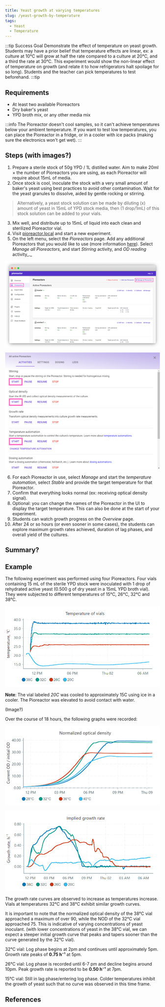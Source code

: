 ```yaml
---
title: Yeast growth at varying temperatures
slug: /yeast-growth-by-temperature
tags: 
  - Yeast
  - Temperature
---
```


:::tip Success Goal
Demonstrate the effect of temperature on yeast growth. Students may have a prior belief that temperature effects are linear, ex: a culture at 10℃ will grow at half the rate compared to a culture at 20℃, and a third the rate at 30℃. This experiment would show the non-linear effect of temperature on growth (and relate it to how refrigerators halt spoilage for so long). Students and the teacher can pick temperatures to test beforehand.
:::tip

## Requirements

*   At least two available Pioreactors
*   Dry baker's yeast
*   YPD broth mix, or any other media mix

:::info
The Pioreactor doesn't cool samples, so it can't achieve temperatures below your ambient temperature. If you want to test low temperatures, you can place the Pioreactor in a fridge, or in a cooler with ice packs (making sure the electronics won't get wet).
:::


## Steps (with images?)

1.  Prepare a sterile stock of 50g YPD / 1L distilled water. Aim to make 20ml × the number of Pioreactors you are using, as each Pioreactor will require about 15mL of media.
2.  Once stock is cool, inoculate the stock with a very small amount of baker's yeast using best practices to avoid other contamination. Wait for the yeast granules to dissolve, aided by gentle rocking or stirring.
> Alternatively, a yeast stock solution can be made by diluting (x) amount of yeast in 15mL of YPD stock media, then (1 drop/1mL) of this stock solution can be added to your vials.
3.  Mix well, and distribute up to 15mL of liquid into each clean and sterilized Pioreactor vial.
4.  Visit [pioreactor.local](http://pioreactor.local) and start a new experiment.
5.  On the left menu, select the _Pioreactors_ page. Add any additional Pioreactors that you would like to use (more information [here](/user-guide/create-cluster)). Select _Manage all Pioreactors_, and start _Stirring_ activity, and _OD reading_ activity_._ 

![](/img/experiments/manage_all_pioreactors.png)

![](/img/experiments/start_automation.png)

6.  For each Pioreactor in use, select _Manage_ and start the _temperature automation_, select _Stable_ and provide the target temperature for that Pioreactor.
7.  Confirm that everything looks normal (ex: receiving optical density signal).
8.  Optional: you can change the names of the Pioreactor in the UI to display the target temperature. This can also be done at the start of your experiment.
9.  Students can watch growth progress on the _Overview_ page.
10.  After 24 or so hours (or even sooner in some cases),
    the students can explore maximum growth rates achieved, duration of lag phases, and overall yield of the cultures. 

## Summary? 

## Example

The following experiment was performed using four Pioreactors. Four vials containing 15 mL of the sterile YPD stock were inoculated with 1 drop of rehydrated active yeast (0.500 g of dry yeast in a 15mL YPD broth vial). They were subjected to different temperatures of 15°C, 26°C, 32°C and 38°C. 

![](/img/experiments/temperature_temp.png)

**Note**: The vial labeled _20C_ was cooled to approximately 15C using ice in a cooler. The Pioreactor was elevated to avoid contact with water. 

(Image?) 

Over the course of 18 hours, the following graphs were recorded: 

![](/img/experiments/temperature_normal_OD.png)

![](/img/experiments/temperature_growth_rate.png)

The growth rate curves are observed to increase as temperatures increase. Vials at temperatures 32°C and 38°C exhibit similar growth curves. 

It is important to note that the normalized optical density of the 38°C vial approached a maximum of over 90, while the NOD of the 32°C vial approached 75. This is indicative of varying concentrations of yeast inoculant. (with lower concentrations of yeast in the 38°C vial, we can expect a steeper initial growth curve that peaks and tapers sooner than the curve generated by the 32°C vial).

32°C vial: Log phase begins at 2pm and continues until approximately 5pm. Growth rate peaks of **0.75 h⁻¹** at 5pm. 

26°C vial: Log phase is recorded until 6-7 pm and decline begins around 10pm. Peak growth rate is reported to be **0.50 h⁻¹** at 7pm.

15°C vial: Still in lag phase/entering log phase. Colder temperatures inhibit the growth of yeast such that no curve was observed in this time frame. 

## References

